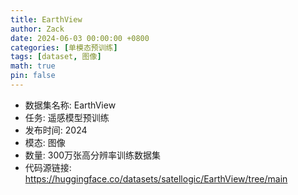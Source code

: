 ```yaml
---
title: EarthView
author: Zack
date: 2024-06-03 00:00:00 +0800
categories: [单模态预训练]
tags: [dataset, 图像]
math: true
pin: false
---
```

- 数据集名称: EarthView
- 任务: 遥感模型预训练
- 发布时间: 2024
- 模态: 图像
- 数量: 300万张高分辨率训练数据集
- 代码源链接: https://huggingface.co/datasets/satellogic/EarthView/tree/main
